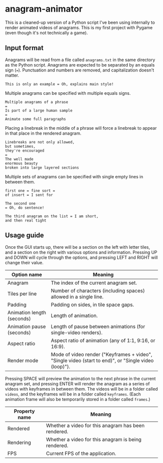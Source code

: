 # anagram-animator

This is a cleaned-up version of a Python script I've been using internally to render animated videos of anagrams. This is my first project with Pygame (even though it's not technically a game).

## Input format

Anagrams will be read from a file called `anagrams.txt` in the same directory as the Python script. Anagrams are expected to be separated by an equals sign (`=`). Punctuation and numbers are removed, and capitalization doesn't matter.

```text
This is only an example = Oh, explains main style!
```

Multiple anagrams can be specified with multiple equals signs.

```text
Multiple anagrams of a phrase
=
Is part of a large human sample
=
Animate some full paragraphs
```

Placing a linebreak in the middle of a phrase will force a linebreak to appear in that place in the rendered anagram.

```text
Linebreaks are not only allowed,
but sometimes,
they're encouraged
=
The well made
enormous beauty
broken into large layered sections
```

Multiple sets of anagrams can be specified with single empty lines in between them.

```text
first one = fine sort =
of insert = I sent for

The second one
= Oh, do sentence!

The third anagram on the list = I am short,
and then real tight
```

## Usage guide

Once the GUI starts up, there will be a section on the left with letter tiles, and a section on the right with various options and information. Pressing UP and DOWN will cycle through the options, and pressing LEFT and RIGHT will change their value.

| Option name                | Meaning                                                                                              |
|----------------------------|------------------------------------------------------------------------------------------------------|
| Anagram                    | The index of the current anagram set.                                                                |
| Tiles per line             | Number of characters (including spaces) allowed in a single line.                                    |
| Padding                    | Padding on sides, in tile space gaps.                                                                |
| Animation length (seconds) | Length of animation.                                                                                 |
| Animation pause (seconds)  | Length of pause between animations (for single-video renders).                                       |
| Aspect ratio               | Aspect ratio of animation (any of 1:1, 9:16, or 16:9).                                               |
| Render mode                | Mode of video render ("Keyframes + video", "Single video (start to end)", or "Single video (loop)"). |

Pressing SPACE will preview the animation to the next phrase in the current anagram set, and pressing ENTER will render the anagram as a series of videos with keyframes in between them. The videos will be in a folder called `videos`, and the keyframes will be in a folder called `keyframes`. (Each animation frame will also be temporarily stored in a folder called `frames`.)

| Property name | Meaning                                             |
|---------------|-----------------------------------------------------|
| Rendered      | Whether a video for this anagram has been rendered. |
| Rendering     | Whether a video for this anagram is being rendered. |
| FPS           | Current FPS of the application.                     |
